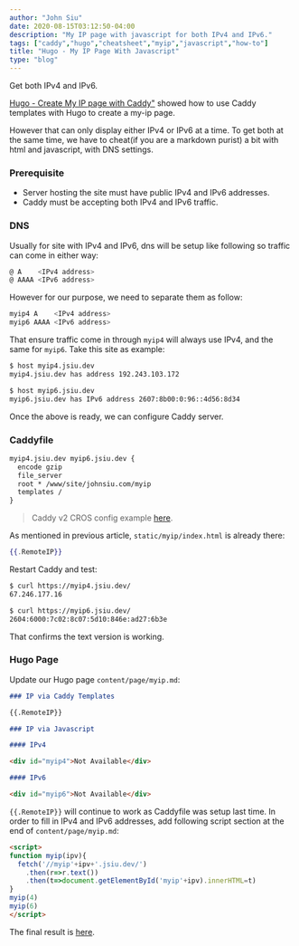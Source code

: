 ```yaml
---
author: "John Siu"
date: 2020-08-15T03:12:50-04:00
description: "My IP page with javascript for both IPv4 and IPv6."
tags: ["caddy","hugo","cheatsheet","myip","javascript","how-to"]
title: "Hugo - My IP Page With Javascript"
type: "blog"
---
```

Get both IPv4 and IPv6.
<!--more-->

[Hugo - Create My IP page with Caddy"](/blog/hugo-caddy-myip/) showed how to use Caddy templates with Hugo to create a my-ip page.

However that can only display either IPv4 or IPv6 at a time. To get both at the same time, we have to cheat(if you are a markdown purist) a bit with html and javascript, with DNS settings.

### Prerequisite

- Server hosting the site must have public IPv4 and IPv6 addresses.
- Caddy must be accepting both IPv4 and IPv6 traffic.

### DNS

Usually for site with IPv4 and IPv6, dns will be setup like following so traffic can come in either way:

```sh
@ A    <IPv4 address>
@ AAAA <IPv6 address>
```

However for our purpose, we need to separate them as follow:

```sh
myip4 A    <IPv4 address>
myip6 AAAA <IPv6 address>
```

That ensure traffic come in through `myip4` will always use IPv4, and the same for `myip6`. Take this site as example:

```sh
$ host myip4.jsiu.dev
myip4.jsiu.dev has address 192.243.103.172

$ host myip6.jsiu.dev
myip6.jsiu.dev has IPv6 address 2607:8b00:0:96::4d56:8d34
```

Once the above is ready, we can configure Caddy server.

### Caddyfile

```apache
myip4.jsiu.dev myip6.jsiu.dev {
  encode gzip
  file_server
  root * /www/site/johnsiu.com/myip
  templates /
}
```

> Caddy v2 CROS config example [here](/blog/caddyfile/#cros).

As mentioned in previous article, `static/myip/index.html` is already there:

```handlebars
{{.RemoteIP}}
```

Restart Caddy and test:

```sh
$ curl https://myip4.jsiu.dev/
67.246.177.16

$ curl https://myip6.jsiu.dev/
2604:6000:7c02:8c07:5d10:846e:ad27:6b3e
```

That confirms the text version is working.

### Hugo Page

Update our Hugo page `content/page/myip.md`:

```md
### IP via Caddy Templates

{{.RemoteIP}}

### IP via Javascript

#### IPv4

<div id="myip4">Not Available</div>

#### IPv6

<div id="myip6">Not Available</div>
```

`{{.RemoteIP}}` will continue to work as Caddyfile was setup last time. In order to fill in IPv4 and IPv6 addresses, add following script section at the end of `content/page/myip.md`:

```html
<script>
function myip(ipv){
  fetch('//myip'+ipv+'.jsiu.dev/')
    .then(r=>r.text())
    .then(t=>document.getElementById('myip'+ipv).innerHTML=t)
}
myip(4)
myip(6)
</script>
```

The final result is [here](/page/myip/).